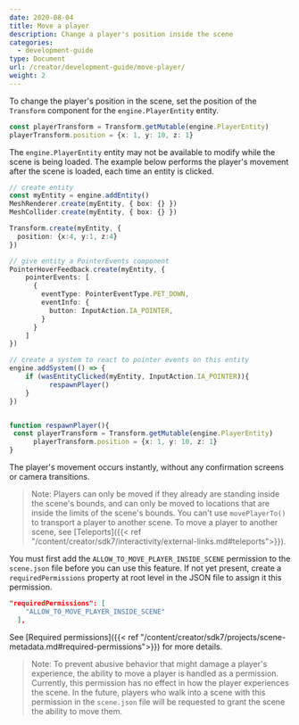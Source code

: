 ```yaml
---
date: 2020-08-04
title: Move a player
description: Change a player's position inside the scene
categories:
  - development-guide
type: Document
url: /creator/development-guide/move-player/
weight: 2
---
```


To change the player's position in the scene, set the position of the `Transform` component for the `engine.PlayerEntity` entity.

<!-- - `position`: Where to move the player, expressed as an object with _x_, _y_, and _z_ properties.
- `cameraTarget`: (optional) What direction to make the player face, expressed as an object with _x_, _y_, and _z_ properties that represent the coordinates of a point in space to stare at. If no value is provided, the player will maintain the same rotation as before moving. -->

```ts
const playerTransform = Transform.getMutable(engine.PlayerEntity)
playerTransform.position = {x: 1, y: 10, z: 1}
```

The `engine.PlayerEntity` entity may not be available to modify while the scene is being loaded. The example below performs the player's movement after the scene is loaded, each time an entity is clicked.

```ts
// create entity
const myEntity = engine.addEntity()
MeshRenderer.create(myEntity, { box: {} })
MeshCollider.create(myEntity, { box: {} })

Transform.create(myEntity, {
  position: {x:4, y:1, z:4}
})

// give entity a PointerEvents component
PointerHoverFeedback.create(myEntity, {
    pointerEvents: [
      {
        eventType: PointerEventType.PET_DOWN,
        eventInfo: {
          button: InputAction.IA_POINTER,
        }
      }
    ]
})

// create a system to react to pointer events on this entity
engine.addSystem(() => {
    if (wasEntityClicked(myEntity, InputAction.IA_POINTER)){
		  respawnPlayer()
    }
})


function respawnPlayer(){
 const playerTransform = Transform.getMutable(engine.PlayerEntity)
	  playerTransform.position = {x: 1, y: 10, z: 1}
}
```



The player's movement occurs instantly, without any confirmation screens or camera transitions.

> Note: Players can only be moved if they already are standing inside the scene's bounds, and can only be moved to locations that are inside the limits of the scene's bounds. You can't use `movePlayerTo()` to transport a player to another scene. To move a player to another scene, see [Teleports]({{< ref "/content/creator/sdk7/interactivity/external-links.md#teleports">}}).

You must first add the `ALLOW_TO_MOVE_PLAYER_INSIDE_SCENE` permission to the `scene.json` file before you can use this feature. If not yet present, create a `requiredPermissions` property at root level in the JSON file to assign it this permission.

```json
"requiredPermissions": [
    "ALLOW_TO_MOVE_PLAYER_INSIDE_SCENE"
  ],
```

See [Required permissions]({{< ref "/content/creator/sdk7/projects/scene-metadata.md#required-permissions">}}) for more details.

> Note: To prevent abusive behavior that might damage a player's experience, the ability to move a player is handled as a permission. Currently, this permission has no effect in how the player experiences the scene. In the future, players who walk into a scene with this permission in the `scene.json` file will be requested to grant the scene the ability to move them.
